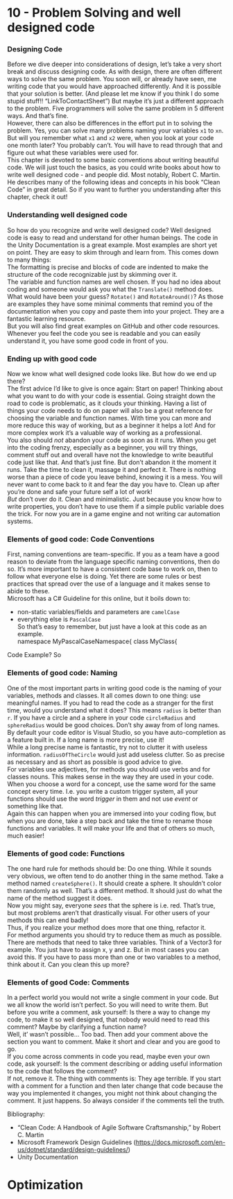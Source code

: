 # 10 - Problem Solving and well designed code <br>
### Designing Code <br>
Before we dive deeper into considerations of design, let’s take a very short break and discuss designing code. As with design, there are often different ways to solve the same problem. You soon will, or already have seen, me writing code that you would have approached differently. And it is possible that your solution is better. (And please let me know if you think I do some stupid stuff!! “LinkToContactSheet”) But maybe it’s just a different approach to the problem. Five programmers will solve the same problem in 5 different ways. And that’s fine.<br>
However, there can also be differences in the effort put in to solving the problem. Yes, you can solve many problems naming your variables `x1` to `xn`. But will you remember what `x1` and `x2` were, when you look at your code one month later? You probably can’t. You will have to read through that and figure out what these variables were used for.<br>
This chapter is devoted to some basic conventions about writing beautiful code. We will just touch the basics, as you could write books about how to write well designed code - and people did. Most notably, Robert C. Martin. He describes many of the following ideas and concepts in his book “Clean Code” in great detail. So if you want to further you understanding after this chapter, check it out!

### Understanding well designed code
So how do you recognize and write well designed code? Well designed code is easy to read and understand for other human beings. The code in the Unity Documentation is a great example. Most examples are short yet on point. They are easy to skim through and learn from. This comes down to many things:<br>
The formatting is precise and blocks of code are indented to make the structure of the code recognizable just by skimming over it.<br>
The variable and function names are well chosen. If you had no idea about coding and someone would ask you what the `Translate()` method does. What would have been your guess? `Rotate()` and `RotateAround()`? As those are examples they have some minimal comments that remind you of the documentation when you copy and paste them into your project. They are a fantastic learning resource.<br>
But you will also find great examples on GitHub and other code resources. Whenever you feel the code you see is readable and you can easily understand it, you have some good code in front of you. <br>

### Ending up with good code
Now we know what well designed code looks like. But how do we end up there?<br>
The first advice I’d like to give is once again: Start on paper! Thinking about what you want to do with your code is essential. Going straight down the road to code is problematic, as it clouds your thinking. Having a list of things your code needs to do on paper will also be a great reference for choosing the variable and function names. With time you can more and more reduce this way of working, but as a beginner it helps a lot! And for more complex work it’s a valuable way of working as a professional.<br>
You also should *not* abandon your code as soon as it runs. When you get into the coding frenzy, especially as a beginner, you will try things, comment stuff out and overall have not the knowledge to write beautiful code just like that. And that’s just fine. But don’t abandon it the moment it runs. Take the time to clean it, massage it and perfect it. There is nothing worse than a piece of code you leave behind, knowing it is a mess. You will never want to come back to it and fear the day you have to. Clean up after you’re done and safe your future self a lot of work!<br>
*But* don’t over do it. Clean and minimalistic. Just because you know how to write properties, you don’t have to use them if a simple public variable does the trick. For now you are in a game engine and not writing car automation systems.

### Elements of good code: Code Conventions<br>
First, naming conventions are team-specific. If you as a team have a good reason to deviate from the language specific naming conventions, then do so. It’s more important to have a consistent code base to work on, then to follow what everyone else is doing. Yet there are some rules or best practices that spread over the use of a language and it makes sense to abide to these.<br>
Microsoft has a C# Guideline for this online, but it boils down to:<br>
- non-static variables/fields and parameters are `camelCase`<br>
- everything else is `PascalCase`<br>
So that’s easy to remember, but just have a look at this code as an example.<br>
namespace MyPascalCaseNamespace{
	class MyClass{
		
Code Example?
So 

### Elements of good code: Naming
One of the most important parts in writing good code is the naming of your variables, methods and classes. It all comes down to one thing: use meaningful names. If you had to read the code as a stranger for the first time, would you understand what it does? This means `radius` is better than `r`. If you have a circle and a sphere in your code `circleRadius` and `sphereRadius` would be good choices. Don’t shy away from of long names. By default your code editor is Visual Studio, so you have auto-completion as a feature built in. If a long name is more precise, use it!<br>
While a long precise name is fantastic, try not to clutter it with useless information. `radiusOfTheCircle` would just add useless clutter. So as precise as necessary and as short as possible is good advice to give.<br>
For variables use adjectives, for methods you should use verbs and for classes nouns. This makes sense in the way they are used in your code. When you choose a word for a concept, use the same word for the same concept every time. I.e. you write a custom trigger system, all your functions should use the word *trigger* in them and not use *event* or something like that.<br>
Again this can happen when you are immersed into your coding flow, but when you are done, take a step back and take the time to rename those functions and variables. It will make your life and that of others so much, much easier!

### Elements of good code: Functions
The one hard rule for methods should be: Do one thing. While it sounds very obvious, we often tend to do another thing in the same method. Take a method named `createSphere()`. It should create a sphere. It shouldn’t color them randomly as well. That’s a different method. It should just do what the name of the method suggest it does.<br>
Now you might say, everyone *sees* that the sphere is i.e. red. That’s true, but most problems aren’t that drastically visual. For other users of your methods this can end badly! <br>
Thus, if you realize your method does more that one thing, refactor it.<br>
For method arguments you should try to reduce them as much as possible. There are methods that need to take three variables. Think of a Vector3 for example. You just have to assign x, y and z. But in most cases you can avoid this. If you have to pass more than one or two variables to a method, think about it. Can you clean this up more?

### Elements of good Code: Comments
In a perfect world you would not write a single comment in your code. But we all know the world isn’t perfect. So you will need to write them. But before you write a comment, ask yourself: Is there a way to change my code, to make it so well designed, that nobody would need to read this comment? Maybe by clarifying a function name?<br>
Well, it’ wasn’t possible... Too bad. Then add your comment above the section you want to comment. Make it short and clear and you are good to go.<br>
If you come across comments in code you read, maybe even your own code, ask yourself: Is the comment describing or adding useful information to the code that follows the comment?<br>
If not, remove it. The thing with comments is: They age terrible. If you start with a comment for a function and then later change that code because the way you implemented it changes, you might not think about changing the comment. It just happens. So always consider if the comments tell the truth.


Bibliography: <br>
- “Clean Code: A Handbook of Agile Software Craftsmanship,” by Robert C. Martin <br>
- Microsoft Framework Design Guidelines (https://docs.microsoft.com/en-us/dotnet/standard/design-guidelines/) <br>
- Unity Documentation <br>

# Optimization #